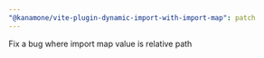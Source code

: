 ```yaml
---
"@kanamone/vite-plugin-dynamic-import-with-import-map": patch
---
```


Fix a bug where import map value is relative path
